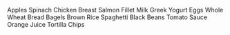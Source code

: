 Apples
Spinach
Chicken Breast
Salmon Fillet
Milk
Greek Yogurt
Eggs
Whole Wheat Bread
Bagels
Brown Rice
Spaghetti
Black Beans
Tomato Sauce
Orange Juice
Tortilla Chips
